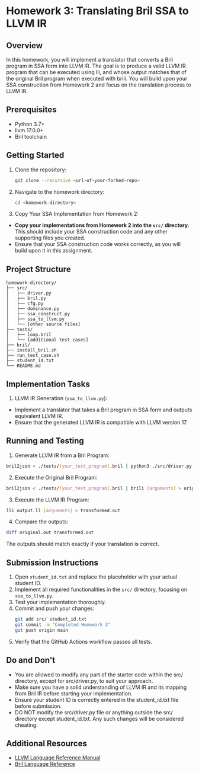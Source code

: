 # Homework 3: Translating Bril SSA to LLVM IR

## Overview

In this homework, you will implement a translator that converts a Bril program in SSA form into LLVM IR. The goal is to produce a valid LLVM IR program that can be executed using lli, and whose output matches that of the original Bril program when executed with brili. You will build upon your SSA construction from Homework 2 and focus on the translation process to LLVM IR.

## Prerequisites

- Python 3.7+
- llvm 17.0.0+
- Bril toolchain

## Getting Started

1. Clone the repository:
   ```bash
   git clone --recursive <url-of-your-forked-repo>
   ```

2. Navigate to the homework directory:
   ```bash
   cd <homework-directory>
   ```

3. Copy Your SSA Implementation from Homework 2:
- **Copy your implementations from Homework 2 into the `src/` directory.** This should include your SSA construction code and any other supporting files you created.
- Ensure that your SSA construction code works correctly, as you will build upon it in this assignment.

## Project Structure
```
homework-directory/
├── src/
│   ├── driver.py
│   ├── bril.py
│   ├── cfg.py
│   ├── dominance.py
│   ├── ssa_construct.py
│   ├── ssa_to_llvm.py
│   └── [other source files]
├── tests/
│   ├── loop.bril
│   └── [additional test cases]
├── bril/
├── install_bril.sh
├── run_test_case.sh
├── student_id.txt
└── README.md
```


## Implementation Tasks

1. LLVM IR Generation (`ssa_to_llvm.py`):
- Implement a translator that takes a Bril program in SSA form and outputs equivalent LLVM IR.
- Ensure that the generated LLVM IR is compatible with LLVM version 17.

## Running and Testing

1. Generate LLVM IR from a Bril Program:
```bash
bril2json < ./tests/[your_test_program].bril | python3 ./src/driver.py > output.ll
```
2. Execute the Original Bril Program:
```bash
bril2json < ./tests/[your_test_program].bril | brili [arguments] > original.out
```
3. Execute the LLVM IR Program:
```bash
lli output.ll [arguments] > transformed.out
```
4. Compare the outputs:
```bash
diff original.out transformed.out
```
The outputs should match exactly if your translation is correct.

## Submission Instructions

1. Open `student_id.txt` and replace the placeholder with your actual student ID.
2. Implement all required functionalities in the `src/` directory, focusing on `ssa_to_llvm.py`.
3. Test your implementation thoroughly.
4. Commit and push your changes:
   ```bash
   git add src/ student_id.txt
   git commit -m "Completed Homework 3"
   git push origin main
   ```
5. Verify that the GitHub Actions workflow passes all tests.

## Do and Don't

- You are allowed to modify any part of the starter code within the src/ directory, except for src/driver.py, to suit your approach.
- Make sure you have a solid understanding of LLVM IR and its mapping from Bril IR before starting your implementation.
- Ensure your student ID is correctly entered in the student_id.txt file before submission.
- DO NOT modify the src/driver.py file or anything outside the src/ directory except student_id.txt. Any such changes will be considered cheating.

## Additional Resources

- [LLVM Language Reference Manual](https://llvm.org/docs/LangRef.html)
- [Bril Language Reference](https://capra.cs.cornell.edu/bril/lang/index.html)
